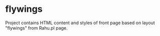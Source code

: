 # flywings

Project contains HTML content and styles of front page based on layout "flywings" from Rahu.pl page.